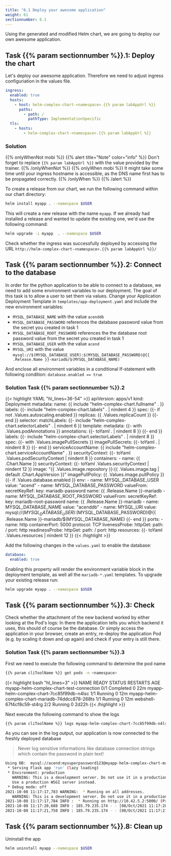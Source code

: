```yaml
---
title: "6.1 Deploy your awesome application"
weight: 61
sectionnumber: 6.1
---
```


Using the generated and modified Helm chart, we are going to deploy our own awesome application.


## Task {{% param sectionnumber %}}.1: Deploy the chart

Let's deploy our awesome application. Therefore we need to adjust ingress configuriation in the values file.

```yaml
ingress:
  enabled: true
  hosts:
    - host: helm-complex-chart-<namespace>.{{% param labAppUrl %}}
      paths:
        - path: /
          pathType: ImplementationSpecific
  tls:
    - hosts:
        - helm-complex-chart-<namespace>.{{% param labAppUrl %}}
```


### Solution


{{% onlyWhenNot mobi %}}
{{% alert title="Note" color="info" %}}
Don't forget to replace `{{% param labAppUrl %}}` with the value provided by the trainer.
{{% /onlyWhenNot %}}
{{% onlyWhen mobi %}}
It might take some time until your ingress hostname is accessible, as the DNS name first has to be propagated correctly.
{{% /onlyWhen %}}
{{% /alert %}}


To create a release from our chart, we run the following command within our chart directory:

```bash
helm install myapp . --namespace $USER
```

This will create a new release with the name `myapp`. If we already had installed a release and wanted to update the existing one, we'd use the following command:

```bash
helm upgrade -i myapp  . --namespace $USER
```

Check whether the ingress was successfully deployed by accessing the URL `http://helm-complex-chart-<namespace>.{{% param labAppUrl %}}/`


## Task {{% param sectionnumber %}}.2: Connect to the database

In order for the python application to be able to connect to a database, we need to add some environment variables to our deployment. The goal of this task is to allow a user to set them via values.
Change your Application Deployment Template in `templates/app-deployment.yaml` and include the new environment variables:

* `MYSQL_DATABASE_NAME` with the value `acenddb`
* `MYSQL_DATABASE_PASSWORD` references the database password value from the secret you created in task 1
* `MYSQL_DATABASE_ROOT_PASSWORD` references the the database root password value from the secret you created in task 1
* `MYSQL_DATABASE_USER` with the value `acend`
* `MYSQL_URI` with the value `mysql://$(MYSQL_DATABASE_USER):$(MYSQL_DATABASE_PASSWORD)@{{ .Release.Name }}-mariadb/$(MYSQL_DATABASE_NAME)`

And enclose all environment variables in a conditional If-statement with following condition: `database.enabled == true`


### Solution Task {{% param sectionnumber %}}.2


{{< highlight YAML "hl_lines=36-54" >}}
apiVersion: apps/v1
kind: Deployment
metadata:
  name: {{ include "helm-complex-chart.fullname" . }}
  labels:
    {{- include "helm-complex-chart.labels" . | nindent 4 }}
spec:
  {{- if not .Values.autoscaling.enabled }}
  replicas: {{ .Values.replicaCount }}
  {{- end }}
  selector:
    matchLabels:
      {{- include "helm-complex-chart.selectorLabels" . | nindent 6 }}
  template:
    metadata:
      {{- with .Values.podAnnotations }}
      annotations:
        {{- toYaml . | nindent 8 }}
      {{- end }}
      labels:
        {{- include "helm-complex-chart.selectorLabels" . | nindent 8 }}
    spec:
      {{- with .Values.imagePullSecrets }}
      imagePullSecrets:
        {{- toYaml . | nindent 8 }}
      {{- end }}
      serviceAccountName: {{ include "helm-complex-chart.serviceAccountName" . }}
      securityContext:
        {{- toYaml .Values.podSecurityContext | nindent 8 }}
      containers:
        - name: {{ .Chart.Name }}
          securityContext:
            {{- toYaml .Values.securityContext | nindent 12 }}
          image: "{{ .Values.image.repository }}:{{ .Values.image.tag | default .Chart.AppVersion }}"
          imagePullPolicy: {{ .Values.image.pullPolicy }}
          {{- if .Values.database.enabled }}
          env:
          - name: MYSQL_DATABASE_USER
            value: "acend"
          - name: MYSQL_DATABASE_PASSWORD
            valueFrom:
              secretKeyRef:
                key: mariadb-password
                name: {{ .Release.Name }}-mariadb
          - name: MYSQL_DATABASE_ROOT_PASSWORD
            valueFrom:
              secretKeyRef:
                key: mariadb-root-password
                name: {{ .Release.Name }}-mariadb
          - name: MYSQL_DATABASE_NAME
            value: "acenddb"
          - name: MYSQL_URI
            value: mysql://$(MYSQL_DATABASE_USER):$(MYSQL_DATABASE_PASSWORD)@{{ .Release.Name }}-mariadb/$(MYSQL_DATABASE_NAME)
          {{- end }}
          ports:
            - name: http
              containerPort: 5000
              protocol: TCP
          livenessProbe:
            httpGet:
              path: /
              port: http
          readinessProbe:
            httpGet:
              path: /
              port: http
          resources:
            {{- toYaml .Values.resources | nindent 12 }}
{{< /highlight >}}

Add the following changes in the `values.yaml` to enable the database:

```yaml
database:
  enabled: true
```

Enabling this property will render the environment variable block in the deployment template, as well all the `mariadb-*.yaml` templates.
To upgrade your existing release run:

```bash
helm upgrade myapp . --namespace $USER
```


## Task {{% param sectionnumber %}}.3: Check


Check whether the attachment of the new backend worked by either looking at the Pod's logs: In there the application tells you which backend it uses, this should of course be the database. Or simply access the application in your browser, create an entry, re-deploy the application Pod (e.g. by scaling it down and up again) and check if your entry is still there.


### Solution Task {{% param sectionnumber %}}.3


First we need to execute the following command to determine the pod name
```bash
{{% param cliToolName %}} get pods -n <namespace>
```

{{< highlight bash "hl_lines=3" >}}
NAME                                    READY   STATUS      RESTARTS   AGE
myapp-helm-complex-chart-test-connection          0/1     Completed   0          22m
myapp-helm-complex-chart-7cc85f99db-n4lsc          1/1     Running     0          12m
myapp-helm-complex-chart-mariadb-74ddcc878-268ts   1/1     Running     0          12m
webshell-67f4cf8c59-st4rg               2/2     Running     0          2d22h
{{< /highlight >}}

Next execute the following command to show the logs
```bash
{{% param cliToolName %}} logs myapp-helm-complex-chart-7cc85f99db-n4lsc
```


As you can see in the log output, our application is now connected to the freshly deployed database
> Never log sensitive informations like database connection strings which contain the password in plain text!

```bash
Using DB:  mysql://acend:mysuperpassword123@myapp-helm-complex-chart-mariadb/acenddb
 * Serving Flask app 'run' (lazy loading)
 * Environment: production
   WARNING: This is a development server. Do not use it in a production deployment.
   Use a production WSGI server instead.
 * Debug mode: off
2021-10-08 11:17:17,783 WARNING:  * Running on all addresses.
   WARNING: This is a development server. Do not use it in a production deployment.
2021-10-08 11:17:17,784 INFO :  * Running on http://10.42.5.2:5000/ (Press CTRL+C to quit)
2021-10-08 11:17:20,688 INFO : 185.79.235.174 - - [08/Oct/2021 11:17:20] "GET / HTTP/1.1" 200 -
2021-10-08 11:17:21,758 INFO : 185.79.235.174 - - [08/Oct/2021 11:17:21] "GET / HTTP/1.1" 200 -
```


## Task {{% param sectionnumber %}}.8: Clean up


Uninstall the app

```bash
helm uninstall myapp --namespace $USER
```
